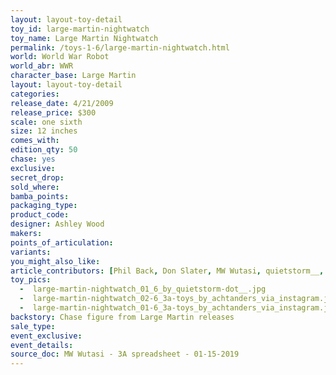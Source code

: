 ```yaml
---
layout: layout-toy-detail 
toy_id: large-martin-nightwatch
toy_name: Large Martin Nightwatch
permalink: /toys-1-6/large-martin-nightwatch.html
world: World War Robot
world_abr: WWR
character_base: Large Martin
layout: layout-toy-detail
categories: 
release_date: 4/21/2009
release_price: $300 
scale: one sixth
size: 12 inches
comes_with: 
edition_qty: 50
chase: yes
exclusive: 
secret_drop: 
sold_where: 
bamba_points: 
packaging_type: 
product_code:
designer: Ashley Wood
makers: 
points_of_articulation: 
variants: 
you_might_also_like: 
article_contributors: [Phil Back, Don Slater, MW Wutasi, quietstorm__, achtanders]
toy_pics: 
  -  large-martin-nightwatch_01_6_by_quietstorm-dot__.jpg
  -  large-martin-nightwatch_02-6_3a-toys_by_achtanders_via_instagram.jpg
  -  large-martin-nightwatch_01-6_3a-toys_by_achtanders_via_instagram.jpg
backstory: Chase figure from Large Martin releases
sale_type: 
event_exclusive: 
event_details: 
source_doc: MW Wutasi - 3A spreadsheet - 01-15-2019
---
```


